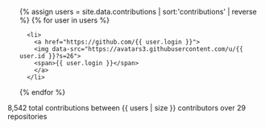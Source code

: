 <ul class="contributors list">
  {% assign users = site.data.contributions | sort:'contributions' | reverse %}
  {% for user in users %}

      <li>
        <a href="https://github.com/{{ user.login }}">
        <img data-src="https://avatars3.githubusercontent.com/u/{{ user.id }}?s=26">
        <span>{{ user.login }}</span>
        </a> 
      </li> 
  {% endfor %}
</ul>
<p>8,542 total contributions between {{ users | size }} contributors over 29 repositories</p>